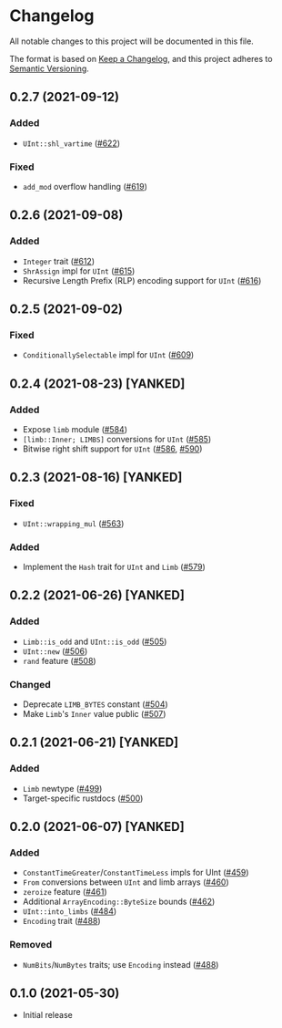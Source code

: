 # Changelog
All notable changes to this project will be documented in this file.

The format is based on [Keep a Changelog](https://keepachangelog.com/en/1.0.0/),
and this project adheres to [Semantic Versioning](https://semver.org/spec/v2.0.0.html).

## 0.2.7 (2021-09-12)
### Added
- `UInt::shl_vartime` ([#622]) 

### Fixed
- `add_mod` overflow handling ([#619])

[#619]: https://github.com/RustCrypto/utils/pull/619
[#622]: https://github.com/RustCrypto/utils/pull/622

## 0.2.6 (2021-09-08)
### Added
- `Integer` trait ([#612])
- `ShrAssign` impl for `UInt` ([#615])
- Recursive Length Prefix (RLP) encoding support for `UInt` ([#616])

[#612]: https://github.com/RustCrypto/utils/pull/612
[#615]: https://github.com/RustCrypto/utils/pull/615
[#616]: https://github.com/RustCrypto/utils/pull/616

## 0.2.5 (2021-09-02)
### Fixed
- `ConditionallySelectable` impl for `UInt` ([#609])

[#609]: https://github.com/RustCrypto/utils/pull/609

## 0.2.4 (2021-08-23) [YANKED]
### Added
- Expose `limb` module ([#584])
- `[limb::Inner; LIMBS]` conversions for `UInt` ([#585])
- Bitwise right shift support for `UInt` ([#586], [#590])

[#584]: https://github.com/RustCrypto/utils/pull/584
[#585]: https://github.com/RustCrypto/utils/pull/585
[#586]: https://github.com/RustCrypto/utils/pull/586
[#590]: https://github.com/RustCrypto/utils/pull/590

## 0.2.3 (2021-08-16) [YANKED]
### Fixed
- `UInt::wrapping_mul` ([#563])

### Added
- Implement the `Hash` trait for `UInt` and `Limb` ([#579])

[#563]: https://github.com/RustCrypto/utils/pull/563
[#579]: https://github.com/RustCrypto/utils/pull/579

## 0.2.2 (2021-06-26) [YANKED]
### Added
- `Limb::is_odd` and `UInt::is_odd` ([#505])
- `UInt::new` ([#506])
- `rand` feature ([#508])

### Changed
- Deprecate `LIMB_BYTES` constant ([#504])
- Make `Limb`'s `Inner` value public ([#507])

[#504]: https://github.com/RustCrypto/utils/pull/504
[#505]: https://github.com/RustCrypto/utils/pull/505
[#506]: https://github.com/RustCrypto/utils/pull/506
[#507]: https://github.com/RustCrypto/utils/pull/507
[#508]: https://github.com/RustCrypto/utils/pull/508

## 0.2.1 (2021-06-21) [YANKED]
### Added
- `Limb` newtype ([#499])
- Target-specific rustdocs ([#500])

[#499]: https://github.com/RustCrypto/utils/pull/499
[#500]: https://github.com/RustCrypto/utils/pull/500

## 0.2.0 (2021-06-07) [YANKED]
### Added
- `ConstantTimeGreater`/`ConstantTimeLess` impls for UInt ([#459])
- `From` conversions between `UInt` and limb arrays ([#460])
- `zeroize` feature ([#461])
- Additional `ArrayEncoding::ByteSize` bounds ([#462])
- `UInt::into_limbs` ([#484])
- `Encoding` trait ([#488])

### Removed
- `NumBits`/`NumBytes` traits; use `Encoding` instead ([#488])

[#459]: https://github.com/RustCrypto/utils/pull/459
[#460]: https://github.com/RustCrypto/utils/pull/460
[#461]: https://github.com/RustCrypto/utils/pull/461
[#462]: https://github.com/RustCrypto/utils/pull/462
[#484]: https://github.com/RustCrypto/utils/pull/484
[#488]: https://github.com/RustCrypto/utils/pull/488

## 0.1.0 (2021-05-30)
- Initial release
